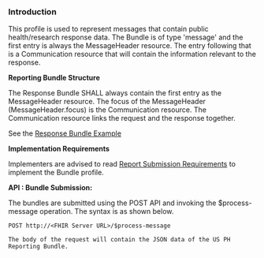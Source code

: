 ### Introduction

This profile is used to represent messages that contain public health/research response data. The Bundle is of type 'message' and the first entry is always the MessageHeader resource. The entry following that is a Communication resource that will contain the information relevant to the response.

**Reporting Bundle Structure**

The Response Bundle SHALL always contain the first entry as the MessageHeader resource.
The focus of the MessageHeader (MessageHeader.focus) is the Communication resource.
The Communication resource links the request and the response together.

See the [Response Bundle Example](Bundle-response-bundle-example.json.html)


**Implementation Requirements**

Implementers are advised to read [Report Submission Requirements](reportsubmission.html) to implement the Bundle profile.


**API : Bundle Submission:**

The bundles are submitted using the POST API and invoking the $process-message operation. The syntax is as shown below.

```
POST http://<FHIR Server URL>/$process-message

The body of the request will contain the JSON data of the US PH Reporting Bundle.
```


